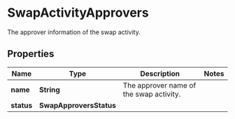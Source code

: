 

# SwapActivityApprovers

The approver information of the swap activity.

## Properties

| Name | Type | Description | Notes |
|------------ | ------------- | ------------- | -------------|
|**name** | **String** | The approver name of the swap activity.  |  |
|**status** | **SwapApproversStatus** |  |  |



